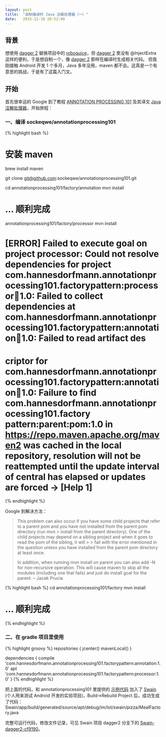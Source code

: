 ```yaml
---
layout: post
title:  "自制编译时 Java 注解处理器（一）"
date:   2015-12-10 20:52:00
---
```


## 背景

想使用 [dagger 2] 替换项目中的 [roboguice]，但 [dagger 2] 里没有 @InjectExtra 这样的便利，于是想自制一个，像 [dagger 2] 那样在编译时生成相关代码。
但我刚接触 Android 开发 1 个多月，Java 多年没用，maven 都不会。这真是一个有意思的挑战，于是有了这篇入门文。

## 开始

首先很幸运的 Google 到了教程 [ANNOTATION PROCESSING 101] 及其译文 [Java注解处理器]，开始旅程：

### 一、编译 sockeqwe/annotationprocessing101

{% highlight bash %}
# 安装 maven
brew install maven

git clone git@github.com:sockeqwe/annotationprocessing101.git

cd annotationprocessing101/factory/annotation
mvn install
# ... 顺利完成

annotationprocessing101/factory/processor
mvn install
# [ERROR] Failed to execute goal on project processor: Could not resolve dependencies for project com.hannesdorfmann.annotationprocessing101.factorypattern:processor:jar:1.0: Failed to collect dependencies at com.hannesdorfmann.annotationprocessing101.factorypattern:annotation:jar:1.0: Failed to read artifact des
# criptor for com.hannesdorfmann.annotationprocessing101.factorypattern:annotation:jar:1.0: Failure to find com.hannesdorfmann.annotationprocessing101.factory pattern:parent:pom:1.0 in https://repo.maven.apache.org/maven2 was cached in the local repository, resolution will not be reattempted until the update interval of central has elapsed or updates are forced -> [Help 1]
{% endhighlight %}

Google 到解决方法：

> This problem can also occur if you have some child projects that refer to a parent pom and you have not installed from the parent pom directory (run mvn > install from the parent directory). One of the child projects may depend on a sibling project and when it goes to read the pom of the sibling, it will > > fail with the error mentioned in the question unless you have installed from the parent pom directory at least once.
>
> In addition, when running mvn install on parent you can also add -N for non-recursive operation. This will cause maven to skip all the modules (including one that fails) and just do install goal for the parent. – Jacek Prucia

{% highlight bash %}
cd annotationprocessing101/factory
mvn install
# ... 顺利完成
{% endhighlight %}


### 二、在 gradle 项目里使用

{% highlight groovy %}
repositories {
    jcenter()
    mavenLocal()
}

dependencies {
    compile 'com.hannesdorfmann.annotationprocessing101.factorypattern:annotation:1.0'
    apt 'com.hannesdorfmann.annotationprocessing101.factorypattern:processor:1.0'
}
{% endhighlight %}

把上面的代码，和 annotationprocessing101 里提供的 [示例代码](https://github.com/sockeqwe/annotationprocessing101/tree/master/factory-sample/pizzastore) 加入了 [Swain] (个人用来测试 Android 开发的实验项目)，Build->Rebuild Project 后，成功生成了代码： Swain/app/build/generated/source/apt/debug/im/lot/swain/pizza/MealFactory.java

完整可运行代码，修改文件记录，可见 Swain 项目 dagger2 分支下的 [Swain-dagger2-cf9190]。

[ANNOTATION PROCESSING 101]: http://hannesdorfmann.com/annotation-processing/annotationprocessing101/
[Java注解处理器]: http://www.race604.com/annotation-processing/
[dagger 2]: https://github.com/google/dagger
[roboguice]: https://github.com/roboguice/roboguice
[Swain]: https://github.com/lotreal/Swain
[Swain-dagger2-cf9190]: https://github.com/lotreal/Swain/commit/cf919091a7ceed27dd12564e285a001bec0a02e2
